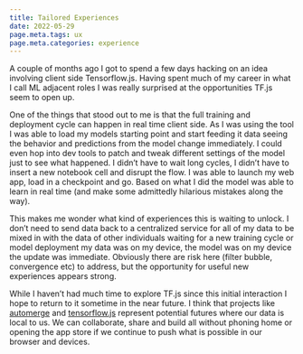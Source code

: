```yaml
---
title: Tailored Experiences
date: 2022-05-29
page.meta.tags: ux
page.meta.categories: experience
---
```


A couple of months ago I got to spend a few days hacking on an idea involving client side Tensorflow.js. Having spent
much of my career in what I call ML adjacent roles I was really surprised at the opportunities TF.js seem to open up.

One of the things that stood out to me is that the full training and deployment cycle can happen in real time client
side. As I was using the tool I was able to load my models starting point and start feeding it data seeing the behavior
and predictions from the model change immediately. I could even hop into dev tools to patch and tweak different settings
of the model just to see what happened. I didn’t have to wait long cycles, I didn’t have to insert a new notebook cell
and disrupt the flow. I was able to launch my web app, load in a checkpoint and go. Based on what I did the model was
able to learn in real time (and make some admittedly hilarious mistakes along the way).

This makes me wonder what kind of experiences this is waiting to unlock. I don’t need to send data back to a centralized
service for all of my data to be mixed in with the data of other individuals waiting for a new training cycle or model
deployment my data was on my device, the model was on my device the update was immediate. Obviously there are risk
here (filter bubble, convergence etc) to address, but the opportunity for useful new experiences appears strong.

While I haven’t had much time to explore TF.js since this initial interaction I hope to return to it sometime in the
near future. I think that projects like [automerge](https://github.com/automerge)
and [tensorflow.js](https://www.tensorflow.org/js) represent potential futures where our data is local to us. We can
collaborate, share and build all without phoning home or opening the app store if we continue to push what is possible
in our browser and devices.
